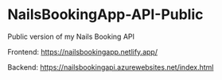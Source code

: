 # NailsBookingApp-API-Public
Public version of my Nails Booking API


Frontend: https://nailsbookingapp.netlify.app/

Backend: https://nailsbookingapi.azurewebsites.net/index.html
